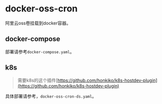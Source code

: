 # docker-oss-cron
阿里云oss卷挂载到docker容器。


## docker-compose
部署请参考`docker-compose.yaml`。

## k8s
> 需要k8s的这个插件[https://github.com/honkiko/k8s-hostdev-plugin](https://github.com/honkiko/k8s-hostdev-plugin)

具体部署请参考，`docker-oss-cron-ds.yaml`。